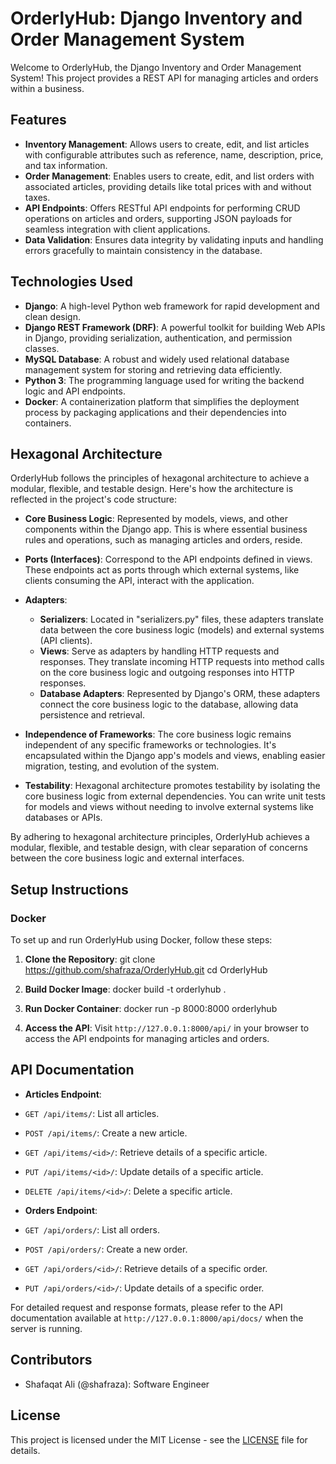 # OrderlyHub: Django Inventory and Order Management System

Welcome to OrderlyHub, the Django Inventory and Order Management System! This project provides a REST API for managing articles and orders within a business.

## Features

- **Inventory Management**: Allows users to create, edit, and list articles with configurable attributes such as reference, name, description, price, and tax information.
- **Order Management**: Enables users to create, edit, and list orders with associated articles, providing details like total prices with and without taxes.
- **API Endpoints**: Offers RESTful API endpoints for performing CRUD operations on articles and orders, supporting JSON payloads for seamless integration with client applications.
- **Data Validation**: Ensures data integrity by validating inputs and handling errors gracefully to maintain consistency in the database.

## Technologies Used

- **Django**: A high-level Python web framework for rapid development and clean design.
- **Django REST Framework (DRF)**: A powerful toolkit for building Web APIs in Django, providing serialization, authentication, and permission classes.
- **MySQL Database**: A robust and widely used relational database management system for storing and retrieving data efficiently.
- **Python 3**: The programming language used for writing the backend logic and API endpoints.
- **Docker**: A containerization platform that simplifies the deployment process by packaging applications and their dependencies into containers.

## Hexagonal Architecture

OrderlyHub follows the principles of hexagonal architecture to achieve a modular, flexible, and testable design. Here's how the architecture is reflected in the project's code structure:

- **Core Business Logic**: Represented by models, views, and other components within the Django app. This is where essential business rules and operations, such as managing articles and orders, reside.

- **Ports (Interfaces)**: Correspond to the API endpoints defined in views. These endpoints act as ports through which external systems, like clients consuming the API, interact with the application.

- **Adapters**:
  - **Serializers**: Located in "serializers.py" files, these adapters translate data between the core business logic (models) and external systems (API clients).
  - **Views**: Serve as adapters by handling HTTP requests and responses. They translate incoming HTTP requests into method calls on the core business logic and outgoing responses into HTTP responses.
  - **Database Adapters**: Represented by Django's ORM, these adapters connect the core business logic to the database, allowing data persistence and retrieval.

- **Independence of Frameworks**: The core business logic remains independent of any specific frameworks or technologies. It's encapsulated within the Django app's models and views, enabling easier migration, testing, and evolution of the system.

- **Testability**: Hexagonal architecture promotes testability by isolating the core business logic from external dependencies. You can write unit tests for models and views without needing to involve external systems like databases or APIs.

By adhering to hexagonal architecture principles, OrderlyHub achieves a modular, flexible, and testable design, with clear separation of concerns between the core business logic and external interfaces.


## Setup Instructions

### Docker

To set up and run OrderlyHub using Docker, follow these steps:

1. **Clone the Repository**: 
git clone https://github.com/shafraza/OrderlyHub.git
cd OrderlyHub

2. **Build Docker Image**: 
docker build -t orderlyhub .


3. **Run Docker Container**:
docker run -p 8000:8000 orderlyhub


4. **Access the API**:
Visit `http://127.0.0.1:8000/api/` in your browser to access the API endpoints for managing articles and orders.


## API Documentation

- **Articles Endpoint**: 
- `GET /api/items/`: List all articles.
- `POST /api/items/`: Create a new article.
- `GET /api/items/<id>/`: Retrieve details of a specific article.
- `PUT /api/items/<id>/`: Update details of a specific article.
- `DELETE /api/items/<id>/`: Delete a specific article.

- **Orders Endpoint**: 
- `GET /api/orders/`: List all orders.
- `POST /api/orders/`: Create a new order.
- `GET /api/orders/<id>/`: Retrieve details of a specific order.
- `PUT /api/orders/<id>/`: Update details of a specific order.

For detailed request and response formats, please refer to the API documentation available at `http://127.0.0.1:8000/api/docs/` when the server is running.

## Contributors

- Shafaqat Ali (@shafraza): Software Engineer


## License

This project is licensed under the MIT License - see the [LICENSE](LICENSE) file for details.
